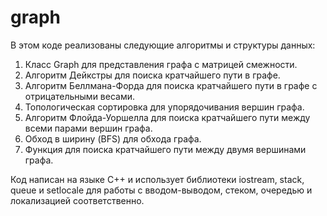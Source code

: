 # graph

В этом коде реализованы следующие алгоритмы и структуры данных:

1. Класс Graph для представления графа с матрицей смежности.
2. Алгоритм Дейкстры для поиска кратчайшего пути в графе.
3. Алгоритм Беллмана-Форда для поиска кратчайшего пути в графе с отрицательными весами.
4. Топологическая сортировка для упорядочивания вершин графа.
5. Алгоритм Флойда-Уоршелла для поиска кратчайшего пути между всеми парами вершин графа.
6. Обход в ширину (BFS) для обхода графа.
7. Функция для поиска кратчайшего пути между двумя вершинами графа.

Код написан на языке C++ и использует библиотеки iostream, stack, queue и setlocale для работы с вводом-выводом, стеком, очередью и локализацией соответственно.
